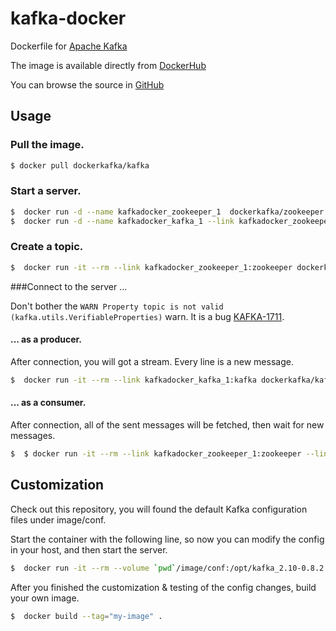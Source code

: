 kafka-docker
============

Dockerfile for [Apache Kafka](http://kafka.apache.org/)

The image is available directly from [DockerHub](https://hub.docker.com/r/dockerkafka/kafka/)

You can browse the source in [GitHub](https://github.com/DockerKafka/kafka-docker)

## Usage

### Pull the image.
```sh
$ docker pull dockerkafka/kafka
```

### Start a server.
```sh
$  docker run -d --name kafkadocker_zookeeper_1  dockerkafka/zookeeper
$  docker run -d --name kafkadocker_kafka_1 --link kafkadocker_zookeeper_1:zookeeper dockerkafka/kafka
```
### Create a topic.
```sh
$  docker run -it --rm --link kafkadocker_zookeeper_1:zookeeper dockerkafka/kafka kafka-topics.sh --create --zookeeper zookeeper:2181 --replication-factor 1 --partitions 5 --topic test
```
###Connect to the server ...

Don't bother the ``` WARN Property topic is not valid (kafka.utils.VerifiableProperties) ``` warn. It is a bug [KAFKA-1711](https://issues.apache.org/jira/browse/KAFKA-1711).

#### ... as a producer.

After connection, you will got a stream. Every line is a new message.

```sh
$  docker run -it --rm --link kafkadocker_kafka_1:kafka dockerkafka/kafka kafka-console-producer.sh --broker-list kafka:9092 --topic test
```
#### ... as a consumer.

After connection, all of the sent messages will be fetched, then wait for new messages.

```sh
$  $ docker run -it --rm --link kafkadocker_zookeeper_1:zookeeper --link kafkadocker_kafka_1:kafka dockerkafka/kafka kafka-console-consumer.sh --zookeeper zookeeper:2181 --topic test --from-beginning
```

## Customization

Check out this repository, you will found the default Kafka configuration files under image/conf.

Start the container with the following line, so now you can modify the config in your host, and then start the server.
```sh
$  docker run -it --rm --volume `pwd`/image/conf:/opt/kafka_2.10-0.8.2.1/config kafkadocker/kafka /bin/bash
```

After you finished the customization & testing of the config changes, build your own image.
```sh
$  docker build --tag="my-image" .
```
